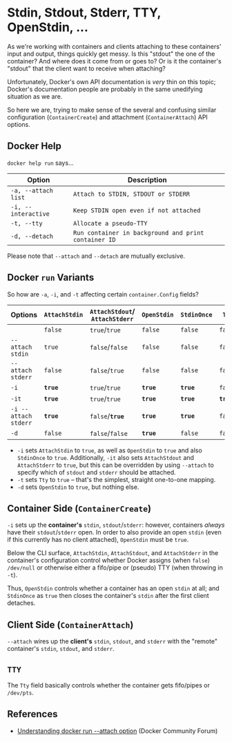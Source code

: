 # Stdin, Stdout, Stderr, TTY, OpenStdin, ...

As we're working with containers and clients attaching to these containers'
input and output, things quickly get messy. Is this "stdout" the one of the
container? And where does it come from or goes to? Or is it the container's
"stdout" that the client want to receive when attaching?

Unfortunately, Docker's own API documentation is _very_ thin on this topic;
Docker's documentation people are probably in the same unedifying situation as
we are.

So here we are, trying to make sense of the several and confusing similar
configuration (`ContainerCreate`) and attachment (`ContainerAttach`) API
options.

## Docker Help

`docker help run` says...

| Option | Description |
| --- | --- |
| `-a, --attach list` | `Attach to STDIN, STDOUT or STDERR` |
| `-i, --interactive` | `Keep STDIN open even if not attached` |
| `-t, --tty` | `Allocate a pseudo-TTY` |
| `-d, --detach` | `Run container in background and print container ID` |

Please note that `--attach` and `--detach` are mutually exclusive.

## Docker `run` Variants

So how are `-a`, `-i`, and `-t` affecting certain `container.Config` fields?

| Options | `AttachStdin` | `AttachStdout`/ `AttachStderr` | `OpenStdin` | `StdinOnce` | `Tty` |
| --- | --- | --- | --- | --- | --- |
| | `false` | `true`/`true` | `false` | `false` | `false` |
| `--attach stdin` | `true` | `false`/`false` | `false` | `false` | `false` |
| `--attach stderr` | `false` | `false`/`true` | `false` | `false` | `false` |
| `-i` | **`true`** | `true`/`true` | **`true`** | **`true`** | `false` |
| `-it` | **`true`** | `true`/`true` | **`true`** | **`true`** | **`true`** |
| `-i --attach stderr` | **`true`** | `false`/**`true`** | **`true`** | **`true`** | `false` |
| `-d` | `false` | `false`/`false` | **`true`** | `false` | `false` |

- `-i` sets `AttachStdin` to `true`, as well as `OpenStdin` to `true` and also
  `StdinOnce` to `true`. Additionally, `-it` also sets `AttachStdout` and
  `AttachStderr` to `true`, but this can be overridden by using `--attach` to
  specify which of `stdout` and `stderr` should be attached.
- `-t` sets `Tty` to `true` – that's the simplest, straight one-to-one mapping.
- `-d` sets `OpenStdin` to `true`, but nothing else.

## Container Side (`ContainerCreate`)

`-i` sets up the **container's** `stdin`, `stdout`/`stderr`: however, containers
_always_ have their `stdout`/`stderr` open. In order to also provide an open
`stdin` (even if this currently has no client attached), `OpenStdin` must be
`true`.

Below the CLI surface, `AttachStdin`, `AttachStdout`, and `AttachStderr` in the
container's configuration control whether Docker assigns (when `false`)
`/dev/null` or otherwise either a fifo/pipe or (pseudo) TTY (when throwing in
`-t`).

Thus, `OpenStdin` controls whether a container has an open `stdin` at all; and
`StdinOnce` as `true` then closes the container's `stdin` after the first client
detaches.

## Client Side (`ContainerAttach`)

`--attach` wires up the **client's** `stdin`, `stdout`, and `stderr` with the
"remote" container's `stdin`, `stdout`, and `stderr`.

## `TTY`

The `Tty` field basically controls whether the container gets fifo/pipes or
`/dev/pts`.

## References

- [Understanding docker run --attach option](https://forums.docker.com/t/understanding-docker-run-attach-option/134337) (Docker Community Forum)
